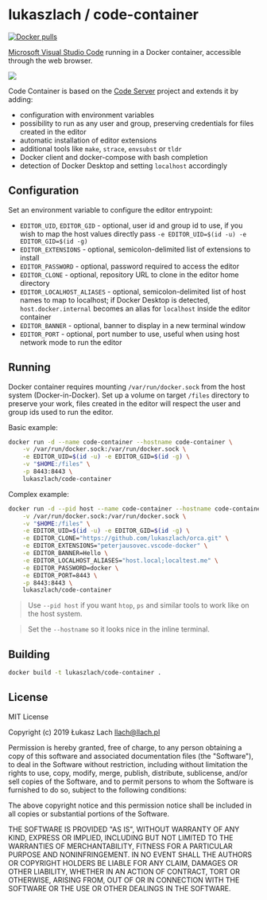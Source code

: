 # lukaszlach / code-container

[![Docker pulls](https://img.shields.io/docker/pulls/lukaszlach/code-container.svg?label=docker+pulls)](https://hub.docker.com/r/lukaszlach/code-container)

[Microsoft Visual Studio Code](https://github.com/Microsoft/vscode) running in a Docker container, accessible through the web browser.

![](https://user-images.githubusercontent.com/5011490/59969073-b85e9880-9545-11e9-8d38-e58435cb26f9.png)

Code Container is based on the [Code Server](https://github.com/cdr/code-server) project and extends it by adding:

* configuration with environment variables
* possibility to run as any user and group, preserving credentials for files created in the editor
* automatic installation of editor extensions
* additional tools like `make`, `strace`, `envsubst` or `tldr`
* Docker client and docker-compose with bash completion
* detection of Docker Desktop and setting `localhost` accordingly

## Configuration

Set an environment variable to configure the editor entrypoint:

* `EDITOR_UID`, `EDITOR_GID` - optional, user id and group id to use, if you wish to map the host values directly pass `-e EDITOR_UID=$(id -u) -e EDITOR_GID=$(id -g)`
* `EDITOR_EXTENSIONS` - optional, semicolon-delimited list of extensions to install
* `EDITOR_PASSWORD` - optional, password required to access the editor
* `EDITOR_CLONE` - optional, repository URL to clone in the editor home directory
* `EDITOR_LOCALHOST_ALIASES` - optional, semicolon-delimited list of host names to map to localhost; if Docker Desktop is detected, `host.docker.internal` becomes an alias for `localhost` inside the editor container
* `EDITOR_BANNER` - optional, banner to display in a new terminal window
* `EDITOR_PORT` - optional, port number to use, useful when using host network mode to run the editor

## Running

Docker container requires mounting `/var/run/docker.sock` from the host system (Docker-in-Docker). Set up a volume on target `/files` directory to preserve your work, files created in the editor will respect the user and group ids used to run the editor.

Basic example:

```bash
docker run -d --name code-container --hostname code-container \
    -v /var/run/docker.sock:/var/run/docker.sock \
    -e EDITOR_UID=$(id -u) -e EDITOR_GID=$(id -g) \
    -v "$HOME:/files" \
    -p 8443:8443 \
    lukaszlach/code-container
```

Complex example:

```bash
docker run -d --pid host --name code-container --hostname code-container \
    -v /var/run/docker.sock:/var/run/docker.sock \
    -v "$HOME:/files" \
    -e EDITOR_UID=$(id -u) -e EDITOR_GID=$(id -g) \
    -e EDITOR_CLONE="https://github.com/lukaszlach/orca.git" \
    -e EDITOR_EXTENSIONS="peterjausovec.vscode-docker" \
    -e EDITOR_BANNER=Hello \
    -e EDITOR_LOCALHOST_ALIASES="host.local;localtest.me" \
    -e EDITOR_PASSWORD=docker \
    -e EDITOR_PORT=8443 \
    -p 8443:8443 \
    lukaszlach/code-container
```

> Use `--pid host` if you want `htop`, `ps` and similar tools to work like on the host system.

> Set the `--hostname` so it looks nice in the inline terminal.

## Building

```bash
docker build -t lukaszlach/code-container .
```

## License

MIT License

Copyright (c) 2019 Łukasz Lach <llach@llach.pl>

Permission is hereby granted, free of charge, to any person obtaining a copy
of this software and associated documentation files (the "Software"), to deal
in the Software without restriction, including without limitation the rights
to use, copy, modify, merge, publish, distribute, sublicense, and/or sell
copies of the Software, and to permit persons to whom the Software is
furnished to do so, subject to the following conditions:

The above copyright notice and this permission notice shall be included in all
copies or substantial portions of the Software.

THE SOFTWARE IS PROVIDED "AS IS", WITHOUT WARRANTY OF ANY KIND, EXPRESS OR
IMPLIED, INCLUDING BUT NOT LIMITED TO THE WARRANTIES OF MERCHANTABILITY,
FITNESS FOR A PARTICULAR PURPOSE AND NONINFRINGEMENT. IN NO EVENT SHALL THE
AUTHORS OR COPYRIGHT HOLDERS BE LIABLE FOR ANY CLAIM, DAMAGES OR OTHER
LIABILITY, WHETHER IN AN ACTION OF CONTRACT, TORT OR OTHERWISE, ARISING FROM,
OUT OF OR IN CONNECTION WITH THE SOFTWARE OR THE USE OR OTHER DEALINGS IN THE
SOFTWARE.